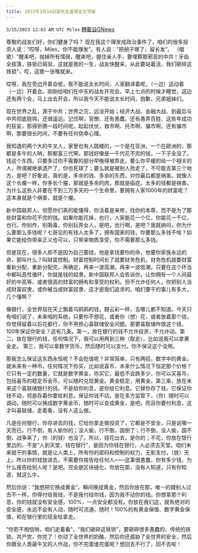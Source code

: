 ```yaml
---
title: 2023年3月14日郭先生盖特全文字版
---
```

`3/15/2023 12:03 AM UTC Miles` [轉載自GNews](https://gnews.org/articles/1014475)

         

尊敬的战友们好，你们健身了吗？ 现在我这个理发成政治事件了，咱们的很多投资人说：“哎呀，Miles，你不能理发”。有人说：“把胡子理了，留长发”。 （唱歌）“醒来吧，抛掉所有懦弱，醒来吧，握住亲人手，要埋葬那邪恶的中共！牙齿全拔落，铁锁已斑驳，这就是我的一生，战友快醒来，从此要站着活，我们砸碎这铁锁”，哎，这歌一张嘴就来。

哎呀，我在旁边开着会呢，我不能说太长时间，人家翻译着呢，（一边）运动着（一边）开着会。刚刚给咱们在中东的战友开完会。早上七点的时候才睡觉，这边还有两个会，马上出去开会，所以我今天不能说太长时间，抱歉，兄弟姐妹们。

现在世界之乱，源于中共；世界之灾，远没开始；经济大战、金融大战、到最后与中共彻底脱钩，还很遥远。记住啊，官僚、还有愚蠢、还有愚弄百姓、这些年成功的狂妄，那得折腾一段时间呢。起起伏伏，救市啊、托市啊、骗市啊，还有骗市啊，那要很长时间，不要有任何侥幸心理。

我知道的两个大的牛叉人，家里也有人跳楼的，一个是在亚洲，一个在欧洲的，那都是多牛的人呐，那都富三代啊，那钱好像是一千代花不完的钱，一下子全没了。钱这个东西，只要多过你不需要的部分早晚得被弄走。要么你平缓的给一个相关的人，所谓被继承遗产了，你也死球了；要么就是被别人抢走了，不可能去第三个地方，是吧？好象说，真的是，多余的钱、多余的东西，对你最后都是祸害。就像人这个长瘤一样，你多长个瘤，那就是多余的肉，那就是癌症。太多的钱都是祸害。为什么这些人非要在不到三万多天的一个生命里，要拥有人家1000年的财富呢？这本身就是个祸害，就是个瘤。

新中国联邦人，但愿你们真的能懂得，你活着是来修，找你的本尊，而不是为了那些财富和你花不完的钱。如果你能花掉，也行，人家能花一个亿，你能花一千亿，也行。你别作，别吸毒，你别玩弄女人，是吧，也行啊，是吧？我就纳闷，你为什么要那么多钱呢？七哥见的有钱人太多了，拥有国家的钱，你要那么多钱干啥？如果它能给你带来正义也可以，只带来物质享受，你不需要那么多钱。

但是现在，很多人却不是因为自己要钱，他是拿钱要你的命，他要你家族永远的命，那叫什么？叫财富控制。财富控制时间长了就要财务危机，财务危机就要财富重新分配，重新分配完，再确定，再来一波高潮，再来一波低潮，只要在这个环当中都叫恶性循环，你就是钱的奴隶。新中国联邦人会告诉你，让你拥有一个人间最好的中高等、或者很高的财富的拥有和享受的权利，但不允许任何人，你把别人当成财富奴隶，或你被当成财富奴隶，这才是我们追求的。咱们要干的事儿有多大，几个懂啊？

像银行，全世界现在天上飘着乌鸦鸦的钱，跟云彩一样，去哪儿都不知道。今天只有咱们说了，未来咱的系统，只要你不想花，或者你（想）花，或者放着那个钱，你觉得留着以后花都行，你不用担心喜联储安全问题。那要喜联储咋放这个钱，100年保证你安全？这有几条。第一，放在银行的钱不允许投资，不允许动。第二，放在银行的钱，任何情况下，我可以用两到三种（取走），比如说我可以拿黄金走。 第三，我可以拿数字货币，然后随时可以支付。你不保证这个没用。

那我怎么保证这东西永恒呢？不会贬值呢？非常简单，只有两招，数字中的黄金。就未来有一种币，任何情况下你买，比如说喜币，未来什么情况下恒定那个价格？它只有一定的数量，它就是数字黄金，你买它，最低不会跌多少，你可以买喜币，包括喜币的稳定币金币，可以随时兑现黄金。黄金稳定，用黄金。第三条，放在未来这个喜联储银行的钱，不是给你利息，是你给它利息。它替你存了钱，它保证你钱不动，但是存着你要给利息，保证你钱不动，是在多方监管下，（你）随时可以调动，随时可以换成数字黄金币，随时可以变成黄金，是吧。而且你要付利息，这才叫喜联储，走着看，没有人这么做。

凡是任何银行，你存进去的钱，它给你拿走做投资了，它都是不安全，只是说哪一天而已。行不倒，有人偷你的；没人偷，行不倒，国倒了；行不倒，没人偷，国不倒，战争来了，你（的钱）也没了。所以，钱花出去，是你的；不花，你放在银行里边的，不是“人到天堂，钱在银行”，是因为你钱在银行，人必须去天堂。咱们未来就干的事情，就是让人类上，所有你的密码和控制的权力，无影支付，（放）天上。所以你的钱放进去，不需要你报告给任何人——这事很愚蠢，你有多少钱，为什么报告给别人呢？是吧。完全是区块链化，你放在那，没有人知道，只有你知道，就这么牛。

然后你说：“我想把它换成黄金”。瞬间换成黄金，然后你放在那，唯一的跟别人过去不一样，你得付给我钱，不是我付给你钱，因为我不动你的钱。你想拿那个利息，你的钱就没有安全感，100%，一点安全都没有。你放在我们这，就有绝对的安全感，永远不会有人动，随时可流通，随时！100%的有黄金保值、数字黄金保值，和在银行里的现金给拿走。

 “你若不相信呐，咱们走着看”，“我们砸碎这铁锁”，要砸碎很多愚蠢的、传统的铁锁。共产党，你完了！你动了全世界的奶酪，然后你还威胁了全世界的安全，然后你跟全人类最牛叉的人作战，你不完蛋谁完蛋呢？想回去不行了，回不去啦！
